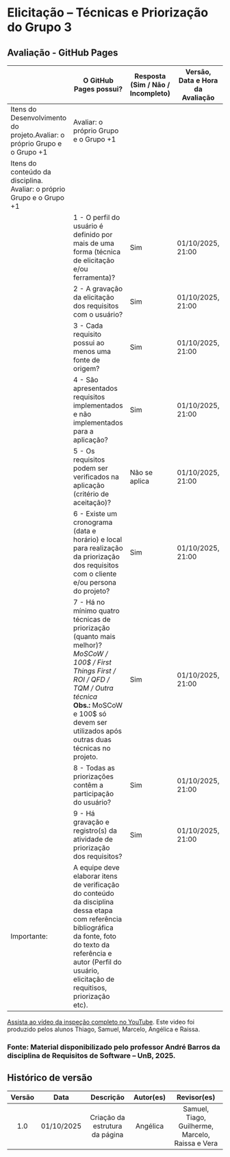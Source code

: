 # Elicitação – Técnicas e Priorização do Grupo 3

## Avaliação - GitHub Pages

|   | O GitHub Pages possui? | Resposta (Sim / Não / Incompleto) | Versão, Data e Hora da Avaliação |
|---------|-------------------------|----------------------------------|----------------------------------|
| Itens do Desenvolvimento do projeto.Avaliar: o próprio Grupo e o Grupo +1 | Avaliar: o próprio Grupo e o Grupo +1 |  | |
| Itens do conteúdo da disciplina. Avaliar: o próprio Grupo e o Grupo +1 |  | | |
|  | 1 - O perfil do usuário é definido por mais de uma forma (técnica de elicitação e/ou ferramenta)? | Sim| 01/10/2025, 21:00 |
|  | 2 - A gravação da elicitação dos requisitos com o usuário? | Sim| 01/10/2025, 21:00|
|  |3 - Cada requisito possui ao menos uma fonte de origem? |Sim | 01/10/2025, 21:00|
|  |4 - São apresentados requisitos implementados e não implementados para a aplicação? | Sim| 01/10/2025, 21:00|
|  |5 - Os requisitos podem ser verificados na aplicação (critério de aceitação)? | Não se aplica|01/10/2025, 21:00 |
|  |6 - Existe um cronograma (data e horário) e local para realização da priorização dos requisitos com o cliente e/ou persona do projeto? |Sim | 01/10/2025, 21:00|
|  |7 - Há no mínimo quatro técnicas de priorização (quanto mais melhor)? <br> *MoSCoW / 100$ / First Things First / ROI / QFD / TQM / Outra técnica* <br> **Obs.:** MoSCoW e 100$ só devem ser utilizados após outras duas técnicas no projeto. |Sim |01/10/2025, 21:00 |
|  | 8 - Todas as priorizações contêm a participação do usuário? | Sim| 01/10/2025, 21:00|
|  | 9 - Há gravação e registro(s) da atividade de priorização dos requisitos? |Sim |01/10/2025, 21:00 |
| Importante:  |A equipe deve elaborar itens de verificação do conteúdo da disciplina dessa etapa com referência bibliográfica da fonte, foto do texto da referência e autor (Perfil do usuário, elicitação de requitisos, priorização etc).

[Assista ao vídeo da inspeção completo no YouTube](https://www.youtube.com/watch?v=XK5UKcFBy1U). Este video foi produzido pelos alunos Thiago, Samuel, Marcelo, Angélica e Raissa.

### Fonte: Material disponibilizado pelo professor André Barros da disciplina de Requisitos de Software – UnB, 2025.

## Histórico de versão

| Versão |    Data    |             Descrição              |   Autor(es)    | Revisor(es) |
|:------:|:----------:|:----------------------------------:|:--------------:|:-----------:|
|  1.0   | 01/10/2025 | Criação da estrutura da página   | Angélica |  Samuel, Tiago, Guilherme, Marcelo, Raissa e Vera   |
